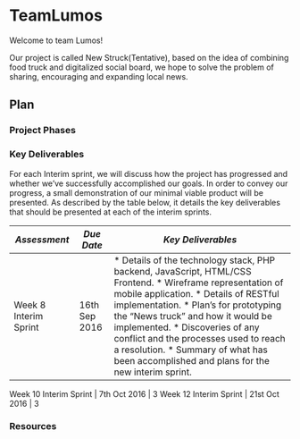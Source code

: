 # TeamLumos

Welcome to team Lumos!

Our project is called New Struck(Tentative), based on the idea of combining food truck and digitalized social board, we hope to solve the problem of sharing, encouraging and expanding local news.

## Plan

### Project Phases


### Key Deliverables
For each Interim sprint, we will discuss how the project has progressed and whether we’ve successfully accomplished our goals. In order to convey our progress, a small demonstration of our minimal viable product will be presented. As described by the table below, it details the key deliverables that should be presented at each of the interim sprints. 

*Assessment* | *Due Date* | *Key Deliverables*
--- | --- | ---
Week 8 Interim Sprint | 16th Sep 2016 | * Details of the technology stack, PHP backend, JavaScript, HTML/CSS Frontend. * Wireframe representation of mobile application. * Details of RESTful implementation. * Plan’s for prototyping the “News truck” and how it would be implemented. * Discoveries of any conflict and the processes used to reach a resolution. * Summary of what has been accomplished and plans for the new interim sprint.

Week 10 Interim Sprint | 7th Oct 2016 | 3
Week 12 Interim Sprint | 21st Oct 2016 | 3

### Resources

